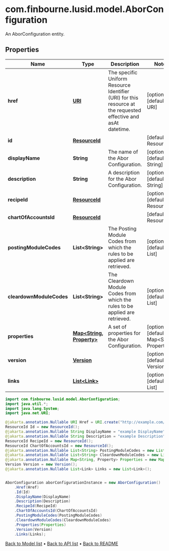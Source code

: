 # com.finbourne.lusid.model.AborConfiguration
An AborConfiguration entity.

## Properties

Name | Type | Description | Notes
------------ | ------------- | ------------- | -------------
**href** | [**URI**](URI.md) | The specific Uniform Resource Identifier (URI) for this resource at the requested effective and asAt datetime. | [optional] [default to URI]
**id** | [**ResourceId**](ResourceId.md) |  | [default to ResourceId]
**displayName** | **String** | The name of the Abor Configuration. | [optional] [default to String]
**description** | **String** | A description for the Abor Configuration. | [optional] [default to String]
**recipeId** | [**ResourceId**](ResourceId.md) |  | [optional] [default to ResourceId]
**chartOfAccountsId** | [**ResourceId**](ResourceId.md) |  | [default to ResourceId]
**postingModuleCodes** | **List&lt;String&gt;** | The Posting Module Codes from which the rules to be applied are retrieved. | [optional] [default to List<String>]
**cleardownModuleCodes** | **List&lt;String&gt;** | The Cleardown Module Codes from which the rules to be applied are retrieved. | [optional] [default to List<String>]
**properties** | [**Map&lt;String, Property&gt;**](Property.md) | A set of properties for the Abor Configuration. | [optional] [default to Map<String, Property>]
**version** | [**Version**](Version.md) |  | [optional] [default to Version]
**links** | [**List&lt;Link&gt;**](Link.md) |  | [optional] [default to List<Link>]

```java
import com.finbourne.lusid.model.AborConfiguration;
import java.util.*;
import java.lang.System;
import java.net.URI;

@jakarta.annotation.Nullable URI Href = URI.create("http://example.com/Href");
ResourceId Id = new ResourceId();
@jakarta.annotation.Nullable String DisplayName = "example DisplayName";
@jakarta.annotation.Nullable String Description = "example Description";
ResourceId RecipeId = new ResourceId();
ResourceId ChartOfAccountsId = new ResourceId();
@jakarta.annotation.Nullable List<String> PostingModuleCodes = new List<String>();
@jakarta.annotation.Nullable List<String> CleardownModuleCodes = new List<String>();
@jakarta.annotation.Nullable Map<String, Property> Properties = new Map<String, Property>();
Version Version = new Version();
@jakarta.annotation.Nullable List<Link> Links = new List<Link>();


AborConfiguration aborConfigurationInstance = new AborConfiguration()
    .Href(Href)
    .Id(Id)
    .DisplayName(DisplayName)
    .Description(Description)
    .RecipeId(RecipeId)
    .ChartOfAccountsId(ChartOfAccountsId)
    .PostingModuleCodes(PostingModuleCodes)
    .CleardownModuleCodes(CleardownModuleCodes)
    .Properties(Properties)
    .Version(Version)
    .Links(Links);
```


[Back to Model list](../README.md#documentation-for-models) &#8226; [Back to API list](../README.md#documentation-for-api-endpoints) &#8226; [Back to README](../README.md)
